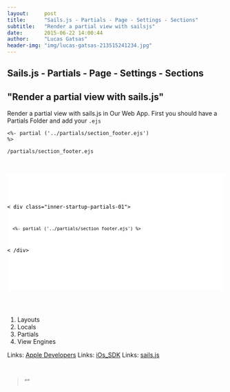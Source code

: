 ```yaml
---
layout:     post
title:      "Sails.js - Partials - Page - Settings - Sections"
subtitle:   "Render a partial view with sailsjs"
date:       2015-06-22 14:00:44
author:     "Lucas Gatsas"
header-img: "img/lucas-gatsas-213515241234.jpg"
---
```

<h2 class="section-heading">Sails.js - Partials - Page - Settings - Sections</h2>
<h2 class="section-heading">"Render a partial view with sails.js"</h2>


Render a partial view with sails.js in Our Web App. First you should have a Partials Folder and add your <code>.ejs</code>


<code><%- partial ('../partials/section_footer.ejs') %></code> 


<code>/partials/section_footer.ejs</code>


<br> 


<div style="overflow:auto; height=200; width=100%;">
<pre style="color:black;background:white;"><pre>


<code>

< div class="inner-startup-partials-01">

      <%- partial ('../partials/section_footer.ejs') %>  

  < /div>

</code>

</pre></pre></div>



<br>

1. Layouts
2. Locals
3. Partials
4. View Engines


Links: <a href="" target="_blank">Apple Developers</a>
Links: <a href="" target="_blank">iOs_SDK</a>
Links: <a href="http://sailsjs.org/#!/documentation/concepts" target="_blank">sails.js</a>



<br>
<blockquote>
“” 
</blockquote>

